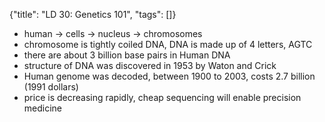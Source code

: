 {"title": "LD 30: Genetics 101", "tags": []}

* human -> cells -> nucleus -> chromosomes
* chromosome is tightly coiled DNA, DNA is made up of 4 letters, AGTC
* there are about 3 billion base pairs in Human DNA
* structure of DNA was discovered in 1953 by Waton and Crick
* Human genome was decoded, between 1900 to 2003, costs 2.7 billion (1991 dollars)
* price is decreasing rapidly, cheap sequencing will enable precision medicine

